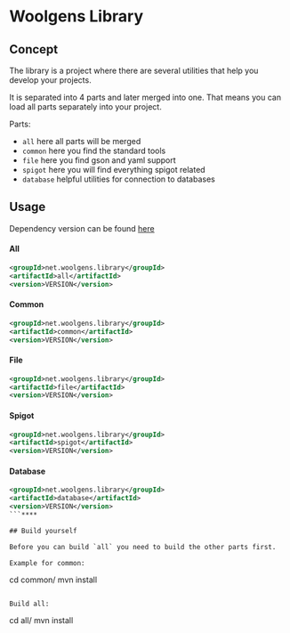# Woolgens Library

## Concept
The library is a project where there are several utilities that help you develop your projects.

It is separated into 4 parts and later merged into one.
That means you can load all parts separately into your project.

Parts:
- `all` here all parts will be merged
- `common` here you find the standard tools
- `file` here you find gson and yaml support
- `spigot` here you will find everything spigot related
- `database` helpful utilities for connection to databases

## Usage

Dependency version can be found [here](https://nexus.woolgens.net/#browse/browse:woolgens)


#### All
```xml
<groupId>net.woolgens.library</groupId>
<artifactId>all</artifactId>
<version>VERSION</version>
```
#### Common
```xml
<groupId>net.woolgens.library</groupId>
<artifactId>common</artifactId>
<version>VERSION</version>
```
#### File
```xml
<groupId>net.woolgens.library</groupId>
<artifactId>file</artifactId>
<version>VERSION</version>
```
#### Spigot
```xml
<groupId>net.woolgens.library</groupId>
<artifactId>spigot</artifactId>
<version>VERSION</version>
```

#### Database
```xml
<groupId>net.woolgens.library</groupId>
<artifactId>database</artifactId>
<version>VERSION</version>
```****

## Build yourself

Before you can build `all` you need to build the other parts first.

Example for common:
```
cd common/
mvn install
```

Build all:
```
cd all/
mvn install
```


